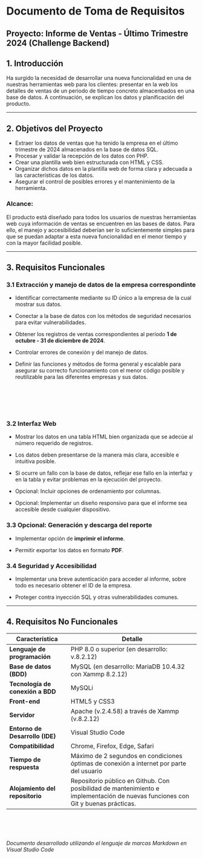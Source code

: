 ﻿# **Documento de Toma de Requisitos**  
## **Proyecto: Informe de Ventas - Último Trimestre 2024 (Challenge Backend)**  

## **1. Introducción**  
Ha surgido la necesidad de desarrollar una nueva funcionalidad en una de nuestras herramientas web para los clientes: presentar en la web los detalles de ventas de un periodo de tiempo concreto almacenbados en una base de datos. A continuación, se explican los datos y planificación del producto.

---

## **2. Objetivos del Proyecto**  
- Extraer los datos de ventas que ha tenido la empresa en el último trimestre de 2024 almacenados en la base de datos SQL.
- Procesar y validar la recepción de los datos con PHP.  
- Crear una plantilla web bien estructurada con HTML y CSS.  
- Organizar dichos datos en la plantilla web de forma clara y adecuada a las características de los datos.  
- Asegurar el control de posibles errores y el mantenimiento de la herramienta.  

###  **Alcance:**
El producto está diseñado para todos los usuarios de nuestras herramientas web cuya información de ventas se encuentren en las bases de datos. Para ello, el manejo y accesibilidad deberían ser lo suficientemente simples para que se puedan adaptar a esta nueva funcionalidad en el menor tiempo y con la mayor facilidad posible. 


---

## **3. Requisitos Funcionales**  

### **3.1 Extracción y manejo de datos de la empresa correspondinte**  

- Identificar correctamente mediante su ID único a la empresa de la cual mostrar sus datos.

- Conectar a la base de datos con los métodos de seguridad necesarios para evitar vulnerabilidades.

- Obtener los registros de ventas correspondientes al período **1 de octubre - 31 de diciembre de 2024**.  

- Controlar errores de conexión y del manejo de datos.

- Definir las funciones y métodos de forma general y escalable para asegurar su correcto funcionamiento con el menor código posible y reutilizable para las diferentes empresas y sus datos.

<br/>
<br/>
<br/>
<br/>

### **3.2 Interfaz Web**  
- Mostrar los datos en una tabla HTML bien organizada que se adecúe al número requerido de registros.  

- Los datos deben presentarse de la manera más clara, accesible e intuitiva posible.

- Si ocurre un fallo con la base de datos, reflejar ese fallo en la interfaz y en la tabla y evitar problemas en la ejecución del proyecto.

- Opcional: Incluir opciones de ordenamiento por columnas.  

- Opcional: Implementar un diseño responsivo para que el informe sea accesible desde cualquier dispositivo.


### **3.3 Opcional: Generación y descarga del reporte**  

- Implementar opción de **imprimir el informe**.  

- Permitir exportar los datos en formato **PDF**. 

### **3.4 Seguridad y Accesibilidad**  
- Implementar una breve autenticación para acceder al informe, sobre todo es necesario obtener el ID de la empresa.
  
- Proteger contra inyección SQL y otras vulnerabilidades comunes.  

---

## **4. Requisitos No Funcionales**  
| **Característica**           | **Detalle**                                      |
|-----------------------------|--------------------------------------------------|
| **Lenguaje de programación** | PHP 8.0 o superior (en desarrollo: v.8.2.12)    |
| **Base de datos (BDD)**      | MySQL (en desarrollo: MariaDB 10.4.32 con Xammp 8.2.12) |
| **Tecnología de conexión a BDD** | MySQLi                                   |
| **Front-end**               | HTML5 y CSS3                                   |
| **Servidor**                | Apache (v.2.4.58) a través de Xammp (v.8.2.12)            |
| **Entorno de Desarrollo (IDE)**                | Visual Studio Code           |
| **Compatibilidad**          | Chrome, Firefox, Edge, Safari|
| **Tiempo de respuesta**     | Máximo de 2 segundos en condiciones óptimas de conexión a internet por parte del usuario   |
| **Alojamiento del repositorio**     | Repositorio público en Github. Con posibilidad de mantenimiento e implementación de nuevas funciones con Git y buenas prácticas.    |

<br>
<br>
<br>

*Documento desarrollado utilizando el lenguaje de marcas Markdown en Visual Studio Code*
